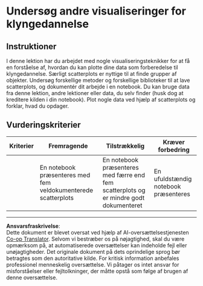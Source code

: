 <!--
CO_OP_TRANSLATOR_METADATA:
{
  "original_hash": "589fa015a5e7d9e67bd629f7d47b53de",
  "translation_date": "2025-09-05T00:03:56+00:00",
  "source_file": "5-Clustering/1-Visualize/assignment.md",
  "language_code": "da"
}
-->
# Undersøg andre visualiseringer for klyngedannelse

## Instruktioner

I denne lektion har du arbejdet med nogle visualiseringsteknikker for at få en forståelse af, hvordan du kan plotte dine data som forberedelse til klyngedannelse. Særligt scatterplots er nyttige til at finde grupper af objekter. Undersøg forskellige metoder og forskellige biblioteker til at lave scatterplots, og dokumentér dit arbejde i en notebook. Du kan bruge data fra denne lektion, andre lektioner eller data, du selv finder (husk dog at kreditere kilden i din notebook). Plot nogle data ved hjælp af scatterplots og forklar, hvad du opdager.

## Vurderingskriterier

| Kriterier | Fremragende                                                   | Tilstrækkelig                                                                            | Kræver forbedring                   |
| --------- | ------------------------------------------------------------- | --------------------------------------------------------------------------------------- | ----------------------------------- |
|           | En notebook præsenteres med fem veldokumenterede scatterplots | En notebook præsenteres med færre end fem scatterplots og er mindre godt dokumenteret    | En ufuldstændig notebook præsenteres |

---

**Ansvarsfraskrivelse**:  
Dette dokument er blevet oversat ved hjælp af AI-oversættelsestjenesten [Co-op Translator](https://github.com/Azure/co-op-translator). Selvom vi bestræber os på nøjagtighed, skal du være opmærksom på, at automatiserede oversættelser kan indeholde fejl eller unøjagtigheder. Det originale dokument på dets oprindelige sprog bør betragtes som den autoritative kilde. For kritisk information anbefales professionel menneskelig oversættelse. Vi påtager os intet ansvar for misforståelser eller fejltolkninger, der måtte opstå som følge af brugen af denne oversættelse.